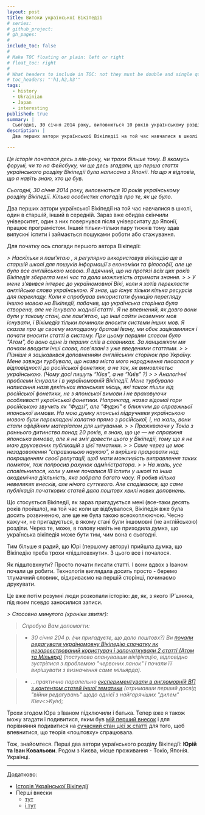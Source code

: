 ```yaml
---
layout: post
title: Витоки української Вікіпедії
# series:
# github_project:
# gh_pages:
#
include_toc: false
#
# Make TOC floating or plain: left or right
# float_toc: right
#
# What headers to include in TOC: not they must be double and single quoted
# toc_headers: "'h1,h2,h3'"
tags:
  - history
  - Ukrainian
  - Japan
  - interesting
published: true
summary: |
  Сьогодні, 30 січня 2014 року, виповнються 10 років українському розділу Вікіпедії. Кілька особистих спогадів про те, як це було.
description: |
  Два перших автори української Вікіпедії на той час навчалися в школі в Токіо, один в старшій, інший в середній.

---
```


<em>Ця історія почалася десь з пів-року, чи трохи більше тому. В якомусь форумі, чи то на Фейсбуку, чи ще десь згадали, що перша стаття українського розділу Вікіпедії була написана з Японії. На що я відповів, що я навіть знаю, хто це був.

Сьогодні, 30 січня 2014 року, виповнються 10 років українському розділу Вікіпедії. Кілька особистих спогадів про те, як це було. </em>

Два перших автори української Вікіпедії на той час навчалися в школі, один в старшій, інший в середній. Зараз вже обидва скінчили університет, один з них повернувся після університату до Японії, працює програмістом. Інший тільки-тільки пару тижнів тому здав випускні іспити і займається пошуками роботи або стажування.

Для початку ось спогади першого автора Вікіпедії:

<em>
> Наскільки я пам'ятаю , я регулярно використовув вікіпедію ще в старшій школі для пошуків інформації з економіки та філософії, але це було все англійською мовою. Я вдячний, що на протязі всіх цих років Вікіпедія зберегла мені час та дала можливість отримати знання.
>
> У мене з’явився інтерес до україномовної Вікі, коли я хотів перекласти англійське слово українською. Я знав, що існує тільки кілька ресурсів для перекладу. Коли я спробував використати функцію перегляду іншою мовою на Вікіпедії, побачив, що українська сторінка була створена, але не існувало жодної статті . Я не впевнений, як довго вони були у такому стані, але пам'ятаю, що інші сайти іноземних мов існували, і Вікімедіа тільки починали вносити системи інших мов. Я сказав про це своєму молодшому братові Івану, ми обоє зацікавилися і почати вносити статті в систему. При цьому першим словом було "Атом", бо воно одне із перших слів в словниках. За ланцюжком ми почали вводити інші слова, пов'язані з уже введеними статтями.
>
> Пізніше я зацікавився доповненням англійських сторінок про Україну. Мене завжди турбувало, що назва міста мого народження писалася у відповідності до російської фонетики, а не так, як вимовляєтьс українською. (Чому досі пишуть “Кієв”, а не “Київ” ?)
>
> Аналогічні проблеми існували і в україномовній Вікіпедії. Мене турбувало написання назв декількох японських місць, які також пішли від російської фонетики, не з японської вимови і не враховуючи особливості української фонетики. Наприклад, назва відомої гори російською звучить як "Фудзі", але "Фуджі" є ближчим до справжньої японської вимови. На мою думку японські підручники українською мовою були перекладені халатно прямо з російської, і, на жаль, вони стали офіційним матеріалом для цитування.
>
> Проживаючи у Токіо з раннього дитинства понад 20 років, я знаю, що це — не справжня японська вимова, але я не зміг довести цього у Вікіпедії, тому що я не маю друкованих публікацій з цієї тематики.
>
> Саме через це моє незадоволення “справжньою наукою", я вирішив працювати над покращенням своєї репутації, щоб мати можливість виправлення таких помилок, тож попросив рахунок адміністратора.
>
> На жаль, усе сповільнилося, коли у мене почалися IB іспити у школі та інша академічна діяльність, яка забрала багато часу. Я робив кілька невеликих внесків, але нічого суттєвого. Але сподіваюся, що саме публікація початкових статей дала поштовх хвилі нових доповнень.
</em>

Що стосується Вікіпедії, як зараз пригадується мені (все-таки десять років пройшло), на той час коли це відбувалося, Вікіпедія вже була досить розвиненою, але ще не була такою всеохоплюючою. Чесно кажучи, не пригадується, в якому стані були іншомовні (не англійською) розділи. Через те, може, в голову навіть не приходила думка, що українська вікіпедія може бути тим, чим вона є сьогодні.

Тим більше я радий, що Юрі (першому автору) прийшла думка, що Вікіпедію треба трохи «підштовхнути». З цього все і почалося.

Як підштовхнути? Просто почати писати статті. І вони вдвох з Іваном почали це робити. Технологія виглядала досить просто - беремо тлумачний словник, відкриваємо на першій сторінці, починаємо друкувати.

Це вже потім розумні люди розкопали історію: де, як, з якого IP’шника, під яким псевдо заносилися записи.

<em>
> Стосовно минулого (хроніки звитяг):

> Спробую Вам допомогти:

> * 30 січня 204 р. (чи пригадуєте, що дало поштовх?)  Ви [почали редагувати україномовну Вікіпедію спочатку як незареєстрований користувач і започаткували 2 статті (Атом та Мільярд)](https://uk.wikipedia.org/wiki/%D0%A1%D0%BF%D0%B5%D1%86%D1%96%D0%B0%D0%BB%D1%8C%D0%BD%D0%B0:%D0%92%D0%BD%D0%B5%D1%81%D0%BE%D0%BA/61.125.212.32) (поступово опанувавши вікіфікацію, відповідно зустрілися з проблемою "червоних ланок" і почали її вирішувати з визначення саме мільярда).

> * …практично паралельно [експериментували в англомовній ВП з контентом статей іншої тематики](https://en.wikipedia.org/wiki/Special:Contributions/61.125.212.32) (отримавши перший досвід "війни редагувань" щодо однієї з найгарячіших "дилем" Kiev<>Kyiv);

</em>

Трохи згодом Юра з Іваном підключили і батька. Тепер вже я також можу згадати і подивитися, яким був [мій перший внесок](https://uk.wikipedia.org/w/index.php?title=AWK&oldid=686) і для порівняння подивитися на [сучасний стан цієї ж статті](https://uk.wikipedia.org/w/index.php?title=AWK) для того, щоб впевнитися, що теорія «поштовху» спрацювала.

Тож, знайомтеся. Перші два автори українського розділу Вікіпедії: **Юрій та Іван Ковальови**. Родом з Києва, місце проживання - Токіо, Японія. Українці.

---

Додатково:

* [Історія Української Вікіпедії](http://goo.gl/aK9qXF)
* Перші внески
  - [тут](http://goo.gl/WYTdmA)
  - [і тут](http://goo.gl/a4M6zZ)
